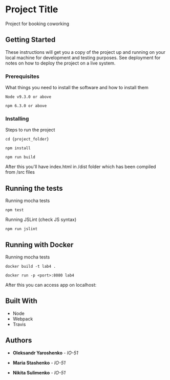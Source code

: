 # Project Title

Project for booking coworking

## Getting Started

These instructions will get you a copy of the project up and running on your local machine for development and testing purposes. See deployment for notes on how to deploy the project on a live system.

### Prerequisites

What things you need to install the software and how to install them

```
Node v9.3.0 or above

npm 6.3.0 or above
```

### Installing

Steps to run the project

```
cd {project_folder}
```

```
npm install
```

```
npm run build
```

After this you'll have index.html in /dist folder which has been compiled from /src files

## Running the tests

Running mocha tests

```
npm test
```

Running JSLint (check JS syntax)

```
npm run jslint
```

## Running with Docker

Running mocha tests

```
docker build -t lab4 .
```

```
docker run -p <port>:8080 lab4 
```

After this you can access app on localhost:<port>

## Built With

* Node
* Webpack
* Travis

## Authors

* **Oleksandr Yaroshenko** - *IO-51* 

* **Maria Stashenko** - *IO-51* 

* **Nikita Sulimenko** - *IO-51* 


